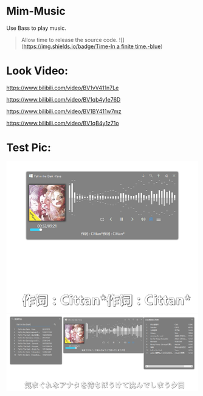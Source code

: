 # Mim-Music
Use Bass to play music.
> Allow time to release the source code.
> ![]([https://img.shields.io/badge/Time-In a finite time.-blue](https://img.shields.io/badge/Time-In%20a%20finite%20time.-blue))
# Look Video:
https://www.bilibili.com/video/BV1vV411n7Le

https://www.bilibili.com/video/BV1qb4y1e76D

https://www.bilibili.com/video/BV1BY411w7mz

https://www.bilibili.com/video/BV1qB4y1z71o

# Test Pic:
![TestImg01](/TestImg/Test01.png)
![TestImg02](/TestImg/Test02.png)
